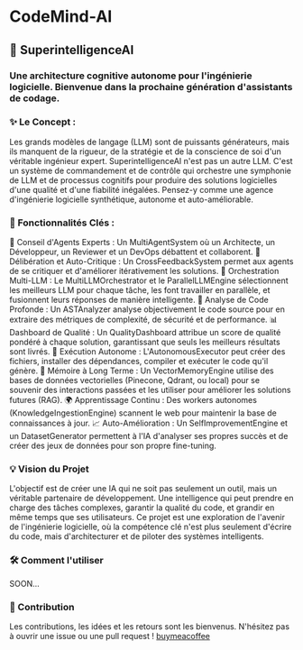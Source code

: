 # CodeMind-AI
## 🧠 SuperintelligenceAI
### Une architecture cognitive autonome pour l'ingénierie logicielle. Bienvenue dans la prochaine génération d'assistants de codage.
### ✨ Le Concept :

Les grands modèles de langage (LLM) sont de puissants générateurs, mais ils manquent de la rigueur, de la stratégie et de la conscience de soi d'un véritable ingénieur expert. SuperintelligenceAI n'est pas un autre LLM. C'est un système de commandement et de contrôle qui orchestre une symphonie de LLM et de processus cognitifs pour produire des solutions logicielles d'une qualité et d'une fiabilité inégalées.
Pensez-y comme une agence d'ingénierie logicielle synthétique, autonome et auto-améliorable.

### 🚀 Fonctionnalités Clés :

🤖 Conseil d'Agents Experts : Un MultiAgentSystem où un Architecte, un Développeur, un Reviewer et un DevOps débattent et collaborent.
🤝 Délibération et Auto-Critique : Un CrossFeedbackSystem permet aux agents de se critiquer et d'améliorer itérativement les solutions.
🚀 Orchestration Multi-LLM : Le MultiLLMOrchestrator et le ParallelLLMEngine sélectionnent les meilleurs LLM pour chaque tâche, les font travailler en parallèle, et fusionnent leurs réponses de manière intelligente.
🔬 Analyse de Code Profonde : Un ASTAnalyzer analyse objectivement le code source pour en extraire des métriques de complexité, de sécurité et de performance.
📊 Dashboard de Qualité : Un QualityDashboard attribue un score de qualité pondéré à chaque solution, garantissant que seuls les meilleurs résultats sont livrés.
🦾 Exécution Autonome : L'AutonomousExecutor peut créer des fichiers, installer des dépendances, compiler et exécuter le code qu'il génère.
🧠 Mémoire à Long Terme : Un VectorMemoryEngine utilise des bases de données vectorielles (Pinecone, Qdrant, ou local) pour se souvenir des interactions passées et les utiliser pour améliorer les solutions futures (RAG).
🌍 Apprentissage Continu : Des workers autonomes (KnowledgeIngestionEngine) scannent le web pour maintenir la base de connaissances à jour.
📈 Auto-Amélioration : Un SelfImprovementEngine et un DatasetGenerator permettent à l'IA d'analyser ses propres succès et de créer des jeux de données pour son propre fine-tuning.

### 💡 Vision du Projet
L'objectif est de créer une IA qui ne soit pas seulement un outil, mais un véritable partenaire de développement. Une intelligence qui peut prendre en charge des tâches complexes, garantir la qualité du code, et grandir en même temps que ses utilisateurs.
Ce projet est une exploration de l'avenir de l'ingénierie logicielle, où la compétence clé n'est plus seulement d'écrire du code, mais d'architecturer et de piloter des systèmes intelligents.

### 🛠️ Comment l'utiliser

SOON...

### 🤝 Contribution
Les contributions, les idées et les retours sont les bienvenus. N'hésitez pas à ouvrir une issue ou une pull request !
[buymeacoffee](https://buymeacoffee.com/sticksonthebeach?new=1)

